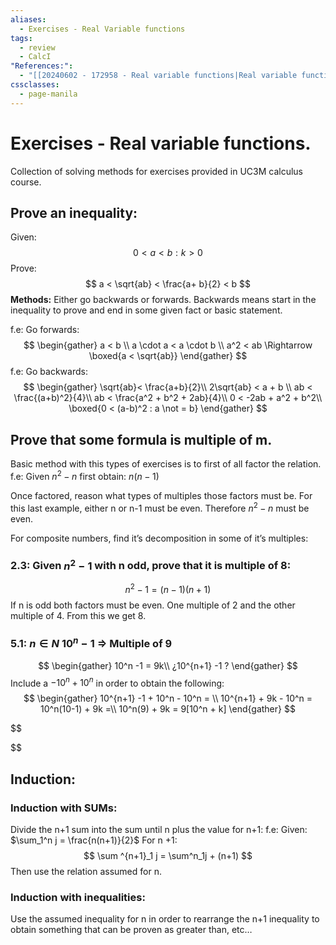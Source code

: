 ```yaml
---
aliases:
  - Exercises - Real Variable functions
tags:
  - review
  - CalcI
"References:":
  - "[[20240602 - 172958 - Real variable functions|Real variable functions]]"
cssclasses:
  - page-manila
---
```

# Exercises - Real variable functions. 

Collection of solving methods for exercises provided in UC3M calculus course. 

## Prove an inequality: 
Given:
$$
0< a < b: k > 0
$$
Prove:
$$
a < \sqrt{ab} < \frac{a+ b}{2} < b
$$
**Methods:**
Either go backwards or forwards. Backwards means start in the inequality to prove and end in some given fact or basic statement.

f.e: Go forwards: 
$$
\begin{gather}
a < b \\
a \cdot a < a \cdot b \\
a^2 < ab \Rightarrow \boxed{a < \sqrt{ab}}
\end{gather}
$$
f.e: Go backwards:
$$
\begin{gather}
\sqrt{ab}< \frac{a+b}{2}\\
2\sqrt{ab} < a + b \\
ab < \frac{(a+b)^2}{4}\\
ab < \frac{a^2 + b^2 + 2ab}{4}\\
0 < -2ab + a^2 + b^2\\
\boxed{0 < (a-b)^2 : a \not = b}
\end{gather}
$$

## Prove that some formula is multiple of m.

Basic method with this types of exercises is to first of all factor the relation. 
f.e: Given $n^2-n$ first obtain: $n(n-1)$

Once factored, reason what types of multiples those factors must be. For this last example, either n or n-1 must be even. Therefore $n^2 - n$ must be even. 

For composite numbers, find it’s decomposition in some of it’s multiples: 

### 2.3: Given $n^2-1$ with n odd, prove that it is multiple of 8: 
$$
n^2 - 1 = (n-1)(n+1)
$$
If n is odd both factors must be even. One multiple of 2 and the other multiple of 4. From this we get 8. 

### 5.1: $n\in N$ $10 ^n - 1$ => Multiple of 9
$$
\begin{gather}
10^n -1 = 9k\\
¿10^{n+1} -1  ?
\end{gather}
$$
Include a $-10^n + 10^n$ in order to obtain the following:
$$
\begin{gather}
10^{n+1} -1 + 10^n - 10^n = \\
10^{n+1} + 9k - 10^n = 10^n(10-1) + 9k =\\
10^n(9) + 9k = 9[10^n + k]
\end{gather}
$$

$$

$$
## Induction: 

### Induction with SUMs: 
Divide the n+1 sum into the sum until n plus the value for n+1: 
f.e: Given: $\sum_1^n j = \frac{n(n+1)}{2}$ 
	For n +1: 
$$
	\sum ^{n+1}_1 j = \sum^n_1j + (n+1)
$$
	Then use the relation assumed for n.

### Induction with inequalities: 
Use the assumed inequality for n in order to rearrange the n+1 inequality to obtain something that can be proven as greater than, etc…
 